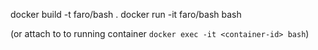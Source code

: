 docker build -t faro/bash .
docker run -it faro/bash bash

(or attach to to running container `docker exec -it <container-id> bash`)
